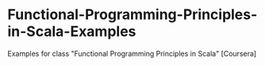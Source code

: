 # Functional-Programming-Principles-in-Scala-Examples
Examples for class "Functional Programming Principles in Scala" [Coursera]

